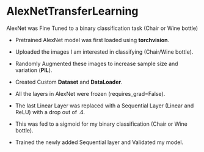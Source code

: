 # AlexNetTransferLearning

AlexNet was Fine Tuned to a binary classification task (Chair or Wine bottle) 

* Pretrained AlexNet model was first loaded using __torchvision__.

* Uploaded the images I am interested in classifying (Chair/Wine bottle).

* Randomly Augmented these images to increase sample size and variation (__PIL__).

* Created Custom __Dataset__ and __DataLoader__.

* All the layers in AlexNet were frozen (requires_grad=False).

* The last Linear Layer was replaced with a Sequential Layer (Linear and ReLU) with a drop out of .4.

* This was fed to a sigmoid for my binary classification (Chair or Wine bottle).

* Trained the newly added Sequential layer and Validated my model.
